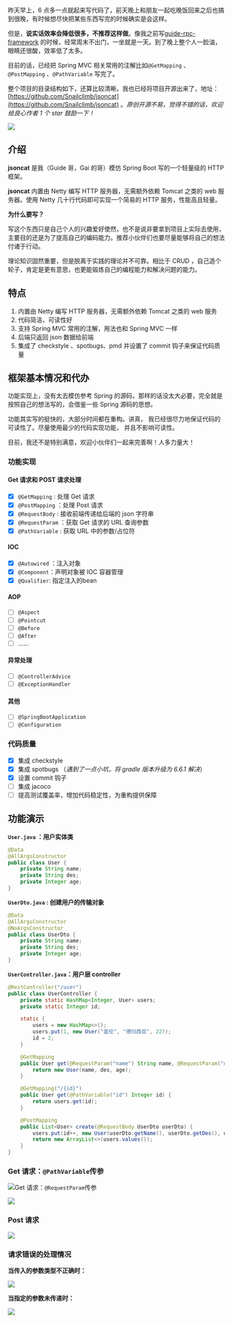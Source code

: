 昨天早上，6 点多一点就起来写代码了，前天晚上和朋友一起吃晚饭回来之后也搞到很晚，有时候想尽快把某些东西写完的时候确实是会这样。

但是，**说实话效率会降低很多，不推荐这样做**。像我之前写[guide-rpc-framework](https://github.com/Snailclimb/guide-rpc-framework) 的时候，经常周末不出门，一坐就是一天。到了晚上整个人一脸油，眼睛还很酸，效率低了太多。

目前的话，已经把 Spring MVC 相关常用的注解比如`@GetMapping` 、`@PostMapping` 、`@PathVariable` 写完了。

整个项目的目录结构如下，还算比较清晰。我也已经将项目开源出来了，地址：[https://github.com/Snailclimb/jsoncat](https://github.com/Snailclimb/jsoncat) 。_原创开源不易，觉得不错的话，欢迎给良心作者 1 个 star 鼓励一下！_

![](https://guide-blog-images.oss-cn-shenzhen.aliyuncs.com/2020-9/image-20200929082415631.png)

## 介绍

**jsoncat** 是我（Guide 哥，Gai 的哥）模仿 Spring Boot 写的一个轻量级的 HTTP 框架。

**jsoncat** 内置由 Netty 编写 HTTP 服务器，无需额外依赖 Tomcat 之类的 web 服务器。使用 Netty 几十行代码即可实现一个简易的 HTTP 服务，性能高且轻量。

**为什么要写？**

写这个东西只是自己个人的兴趣爱好使然，也不是说非要拿到项目上实际去使用，主要目的还是为了提高自己的编码能力。推荐小伙伴们也要尽量能够将自己的想法付诸于行动。

理论知识固然重要，但是脱离于实践的理论并不可靠。相比于 CRUD ，自己造个轮子，肯定是更有意思，也更能锻炼自己的编程能力和解决问题的能力。

## 特点

1. 内置由 Netty 编写 HTTP 服务器，无需额外依赖 Tomcat 之类的 web 服务
2. 代码简洁，可读性好
3. 支持 Spring MVC 常用的注解，用法也和 Spring MVC 一样
4. 后端只返回 json 数据给前端
5. 集成了 checkstyle 、spotbugs、pmd 并设置了 commit 钩子来保证代码质量

## 框架基本情况和代办

功能实现上，没有太去模仿参考 Spring 的源码，那样的话没太大必要，完全就是按照自己的想法写的，会借鉴一些 Spring 源码的思想。

功能其实写的挺快的，大部分时间都在重构。讲真， 我已经很尽力地保证代码的可读性了。尽量使用最少的代码实现功能， 并且不影响可读性。

目前，我还不是特别满意，欢迎小伙伴们一起来完善啊！人多力量大！

### 功能实现

#### Get 请求和 POST 请求处理

- [x] `@GetMapping` : 处理 Get 请求
- [x] `@PostMapping` ：处理 Post 请求
- [x] `@RequestBody` : 接收前端传递给后端的 json 字符串
- [x] `@RequestParam` ：获取 Get 请求的 URL 查询参数
- [x] `@PathVariable` : 获取 URL 中的参数/占位符

#### IOC

- [x] `@Autowired` ：注入对象
- [x] `@Component`：声明对象被 IOC 容器管理
- [x] `@Qualifier`: 指定注入的bean

#### AOP

- [ ] `@Aspect`
- [ ] `@Pointcut`
- [ ] `@Before`
- [ ] `@After`
- [ ] ......

#### 异常处理

- [ ] `@ControllerAdvice`
- [ ] `@ExceptionHandler`

#### 其他

- [ ] `@SpringBootApplication`
- [ ] `@Configuration`

### 代码质量

- [x] 集成 checkstyle
- [x] 集成 spotbugs （_遇到了一点小坑，将 gradle 版本升级为 6.6.1 解决_）
- [x] 设置 commit 钩子
- [ ] 集成 jacoco
- [ ] 提高测试覆盖率，增加代码稳定性，为重构提供保障

## 功能演示

**`User.java` ：用户实体类**

```java
@Data
@AllArgsConstructor
public class User {
    private String name;
    private String des;
    private Integer age;
}
```

**`UserDto.java` : 创建用户的传输对象**

```java
@Data
@AllArgsConstructor
@NoArgsConstructor
public class UserDto {
    private String name;
    private String des;
    private Integer age;
}
```

**`UserController.java`：用户层 controller**

```java
@RestController("/user")
public class UserController {
    private static HashMap<Integer, User> users;
    private static Integer id;

    static {
        users = new HashMap<>();
        users.put(1, new User("盖伦", "德玛西亚", 22));
        id = 2;
    }

    @GetMapping
    public User get(@RequestParam("name") String name, @RequestParam("des") String des, @RequestParam("age") Integer age) {
        return new User(name, des, age);
    }

    @GetMapping("/{id}")
    public User get(@PathVariable("id") Integer id) {
        return users.get(id);
    }

    @PostMapping
    public List<User> create(@RequestBody UserDto userDto) {
        users.put(id++, new User(userDto.getName(), userDto.getDes(), userDto.getAge()));
        return new ArrayList<>(users.values());
    }
}
```

### Get 请求：`@PathVariable`传参

![](media/images/@PathVariable.png)Get 请求：`@RequestParam`传参

![](media/images/@RequestParam.png)

### Post 请求

![](media/images/@RequestBody.png)

### 请求错误的处理情况

**当传入的参数类型不正确时：**

![](media/images/错误处理-传参类型不正确.png)

**当指定的参数未传递时：**

![](media/images/错误处理-指定参数未传递.png)